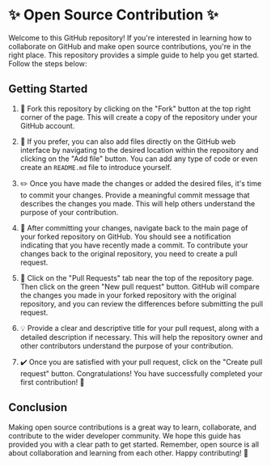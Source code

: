 # ✨ Open Source Contribution ✨

Welcome to this GitHub repository! If you're interested in learning how to collaborate on GitHub and make open source contributions, you're in the right place. This repository provides a simple guide to help you get started. Follow the steps below:

## Getting Started
 
1. 🍴 Fork this repository by clicking on the "Fork" button at the top right corner of the page. This will create a copy of the repository under your GitHub account.
 
2. 📂 If you prefer, you can also add files directly on the GitHub web interface by navigating to the desired location within the repository and clicking on the "Add file" button. You can add any type of code or even create an `README.md` file to introduce yourself.

3. ✏️ Once you have made the changes or added the desired files, it's time to commit your changes. Provide a meaningful commit message that describes the changes you made. This will help others understand the purpose of your contribution.

4. 🔄 After committing your changes, navigate back to the main page of your forked repository on GitHub. You should see a notification indicating that you have recently made a commit. To contribute your changes back to the original repository, you need to create a pull request.

5. 🚀 Click on the "Pull Requests" tab near the top of the repository page. Then click on the green "New pull request" button. GitHub will compare the changes you made in your forked repository with the original repository, and you can review the differences before submitting the pull request.

6. 💡 Provide a clear and descriptive title for your pull request, along with a detailed description if necessary. This will help the repository owner and other contributors understand the purpose of your contribution.

7. ✔️ Once you are satisfied with your pull request, click on the "Create pull request" button. Congratulations! You have successfully completed your first contribution! 🥳

## Conclusion

Making open source contributions is a great way to learn, collaborate, and contribute to the wider developer community. We hope this guide has provided you with a clear path to get started. Remember, open source is all about collaboration and learning from each other. Happy contributing! 🌟
